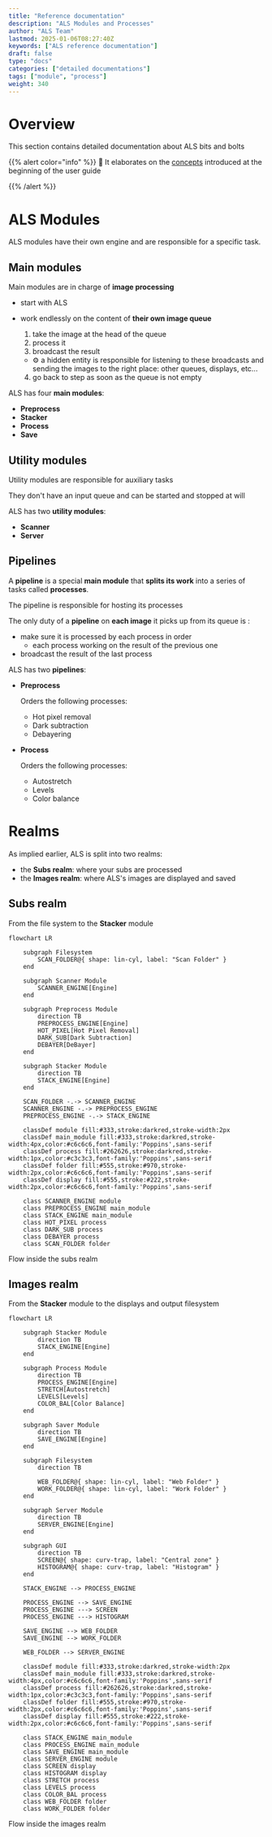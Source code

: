 ```yaml
---
title: "Reference documentation"
description: "ALS Modules and Processes"
author: "ALS Team"
lastmod: 2025-01-06T08:27:40Z
keywords: ["ALS reference documentation"]
draft: false
type: "docs"
categories: ["detailed documentations"]
tags: ["module", "process"]
weight: 340
---
```


# Overview

This section contains detailed documentation about ALS bits and bolts

{{% alert color="info" %}}
🧠 It elaborates on the [concepts](/docs/v0.7/userguide/concepts) introduced at the beginning of the user guide

{{% /alert %}}

# ALS Modules

ALS modules have their own engine and are responsible for a specific task.

## Main modules

Main modules are in charge of **image processing**

- start with ALS
- work endlessly on the content of **their own image queue**
  1. take the image at the head of the queue
  2. process it
  3. broadcast the result

    -  ⚙️ a hidden entity is responsible for listening to these broadcasts and sending the images to the right place: other queues, displays, etc...

  4. go back to step as soon as the queue is not empty

ALS has four **main modules**:
- **Preprocess**
- **Stacker**
- **Process**
- **Save**

## Utility modules

Utility modules are responsible for auxiliary tasks

They don't have an input queue and can be started and stopped at will

ALS has two **utility modules**:
- **Scanner**
- **Server**

## Pipelines

A **pipeline** is a special **main module** that **splits its work** into a series of tasks called **processes**.

The pipeline is responsible for hosting its processes

The only duty of a **pipeline** on **each image** it picks up from its queue is :
- make sure it is processed by each process in order
  - each process working on the result of the previous one
- broadcast the result of the last process

ALS has two **pipelines**:
- **Preprocess**

  Orders the following processes:
  - Hot pixel removal
  - Dark subtraction
  - Debayering

- **Process**

  Orders the following processes:
    - Autostretch
    - Levels
    - Color balance

# Realms

As implied earlier, ALS is split into two realms:
- the **Subs realm**: where your subs are processed
- the **Images realm**: where ALS's images are displayed and saved

## Subs realm

From the file system to the **Stacker** module

```mermaid
flowchart LR

    subgraph Filesystem
        SCAN_FOLDER@{ shape: lin-cyl, label: "Scan Folder" }
    end
        
    subgraph Scanner Module 
        SCANNER_ENGINE[Engine]
    end
           
    subgraph Preprocess Module
        direction TB
        PREPROCESS_ENGINE[Engine]
        HOT_PIXEL[Hot Pixel Removal]
        DARK_SUB[Dark Subtraction]
        DEBAYER[DeBayer]
    end  

    subgraph Stacker Module
        direction TB
        STACK_ENGINE[Engine]
    end

    SCAN_FOLDER -.-> SCANNER_ENGINE
    SCANNER_ENGINE -.-> PREPROCESS_ENGINE
    PREPROCESS_ENGINE -.-> STACK_ENGINE
    
    classDef module fill:#333,stroke:darkred,stroke-width:2px
    classDef main_module fill:#333,stroke:darkred,stroke-width:4px,color:#c6c6c6,font-family:'Poppins',sans-serif
    classDef process fill:#262626,stroke:darkred,stroke-width:1px,color:#c3c3c3,font-family:'Poppins',sans-serif
    classDef folder fill:#555,stroke:#970,stroke-width:2px,color:#c6c6c6,font-family:'Poppins',sans-serif
    classDef display fill:#555,stroke:#222,stroke-width:2px,color:#c6c6c6,font-family:'Poppins',sans-serif
    
    class SCANNER_ENGINE module
    class PREPROCESS_ENGINE main_module
    class STACK_ENGINE main_module
    class HOT_PIXEL process
    class DARK_SUB process
    class DEBAYER process
    class SCAN_FOLDER folder
```

<p class="figcaption">Flow inside the subs realm</p>

## Images realm

From the **Stacker** module to the displays and output filesystem


```mermaid
flowchart LR

    subgraph Stacker Module
        direction TB
        STACK_ENGINE[Engine]
    end
    
    subgraph Process Module
        direction TB
        PROCESS_ENGINE[Engine]
        STRETCH[Autostretch]
        LEVELS[Levels]
        COLOR_BAL[Color Balance]
    end 
    
    subgraph Saver Module
        direction TB
        SAVE_ENGINE[Engine]
    end

    subgraph Filesystem
        direction TB
        
        WEB_FOLDER@{ shape: lin-cyl, label: "Web Folder" }
        WORK_FOLDER@{ shape: lin-cyl, label: "Work Folder" }
    end
    
    subgraph Server Module
        direction TB
        SERVER_ENGINE[Engine]
    end
    
    subgraph GUI
        direction TB
        SCREEN@{ shape: curv-trap, label: "Central zone" }
        HISTOGRAM@{ shape: curv-trap, label: "Histogram" }
    end
    
    STACK_ENGINE --> PROCESS_ENGINE
    
    PROCESS_ENGINE --> SAVE_ENGINE
    PROCESS_ENGINE ---> SCREEN
    PROCESS_ENGINE ---> HISTOGRAM
    
    SAVE_ENGINE --> WEB_FOLDER
    SAVE_ENGINE --> WORK_FOLDER

    WEB_FOLDER --> SERVER_ENGINE
    
    classDef module fill:#333,stroke:darkred,stroke-width:2px
    classDef main_module fill:#333,stroke:darkred,stroke-width:4px,color:#c6c6c6,font-family:'Poppins',sans-serif
    classDef process fill:#262626,stroke:darkred,stroke-width:1px,color:#c3c3c3,font-family:'Poppins',sans-serif
    classDef folder fill:#555,stroke:#970,stroke-width:2px,color:#c6c6c6,font-family:'Poppins',sans-serif
    classDef display fill:#555,stroke:#222,stroke-width:2px,color:#c6c6c6,font-family:'Poppins',sans-serif
    
    class STACK_ENGINE main_module
    class PROCESS_ENGINE main_module
    class SAVE_ENGINE main_module
    class SERVER_ENGINE module
    class SCREEN display
    class HISTOGRAM display
    class STRETCH process
    class LEVELS process
    class COLOR_BAL process
    class WEB_FOLDER folder
    class WORK_FOLDER folder
```

<p class="figcaption">Flow inside the images realm</p>